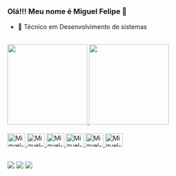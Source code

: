 ### Olá!!! Meu nome é Miguel Felipe 👋


- 🔭 Técnico em Desenvolvimento de sistemas

<br>
<div>
  <a href="https://github.com/https://github.com/miguelfelipe09">
  <img height="180cm" src="https://github-readme-stats.vercel.app/api?username=miguelfelipe09&show_icons=true&theme=dracula&include_all_commits=true&count_private=true">
  <img height="180cm" src="https://github-readme-stats.vercel.app/api/top-langs/?username=miguelfelipe09&layout=compact&langs_count=5&theme=dracula">
</div>
<br>
<div>
    <img alt="Miguel-Python" height="30" width="40" src="https://cdn.jsdelivr.net/gh/devicons/devicon/icons/python/python-original.svg">
    <img alt="Miguel-Django" height="30" width="40" src="https://cdn.jsdelivr.net/gh/devicons/devicon/icons/django/django-plain-wordmark.svg">
    <img alt="Miguel-Html" height="30" width="40" src="https://cdn.jsdelivr.net/gh/devicons/devicon/icons/html5/html5-original.svg">
    <img alt="Miguel-CSS" height="30" width="40" src="https://cdn.jsdelivr.net/gh/devicons/devicon/icons/css3/css3-original.svg">
    <img alt="Miguel-JS" height="30" width="40" src="https://cdn.jsdelivr.net/gh/devicons/devicon/icons/javascript/javascript-original.svg">
    <img alt="Miguel-C" height="30" width="40" src="https://cdn.jsdelivr.net/gh/devicons/devicon/icons/c/c-original.svg">
</div>
    
##

<div> 
  <a href="https://www.instagram.com/miguelz_37/" target="_blank"><img src="https://img.shields.io/badge/-Instagram-%23E4405F?style=for-the-badge&logo=instagram&logoColor=white" target="_blank"></a>
  <a href="mailto:miguelf1618@gmail.com"><img src="https://img.shields.io/badge/-Gmail-%23333?style=for-the-badge&logo=gmail&logoColor=white" target="_blank"></a>
  <a href="https://www.linkedin.com/in/miguel-felipe-aab18523a/"><img src="https://img.shields.io/badge/LinkedIn-0077B5?style=for-the-badge&logo=linkedin&logoColor=white">
</div>
